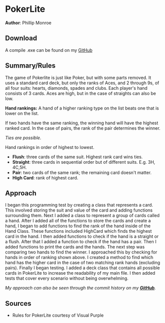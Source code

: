 # PokerLite
**Author**: Phillip Monroe

## Download
A compile .exe can be found on my [GitHub](https://github.com/phillipmonroe/PokerLite/releases)

## Summary/Rules
The game of Pokerlite is just like Poker, but with some parts removed. It uses a
standard card deck, but only the ranks of Aces, and 2 through 9s, of all four
suits: hearts, diamonds, spades and clubs. Each player's hand consists of 3 cards.
Aces are high, but in the case of straights can also be low.

**Hand rankings:**
A hand of a higher ranking type on the list beats one that is lower on the list.

If two hands have the same ranking, the winning hand will have the highest ranked
card. In the case of pairs, the rank of the pair determines the winner.

*Ties are possible.*

Hand rankings in order of highest to lowest.
- **Flush**: three cards of the same suit. Highest rank card wins ties.
- **Straight**: three cards in sequential order but of different suits. E.g. 3H,
  4C,5H.
- **Pair**: two cards of the same rank; the remaining card doesn't matter.
- **High Card**: rank of highest card.

## Approach
I began this programming test by creating a class that represents a card. This
involved storing the suit and value of the card and adding functions surrounding
them. Next I added a class to represent a group of cards called a hand. After I
added all of the functions to store the cards and create a hand, I began to add
functions to find the rank of the hand inside of the Hand Class. These functions
included HighCard which finds the highest card in the hand. I then added functions
to check if the hand is a straight or a flush. After that I added a function to
check if the hand has a pair. Then I added functions to print the cards and the
hands. The next step was comparing two hands to find the winner. I approached this
by checking for hands in order of ranking shown above. I created a method to find
which hand has the higher card in the case of two matching rank hands (excluding
pairs). Finally I began testing. I added a deck class that contains all possible
cards in PokerLite to increase the readability of my main file. I then added tests
that cover every scenario without being overwhelming.

*My approach can also be seen through the commit history on my **[GitHub](https://github.com/phillipmonroe/PokerLite)**.*

## Sources
- Rules for PokerLite courtesy of Visual Purple

